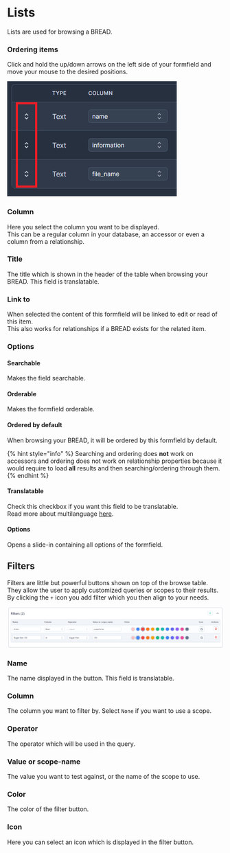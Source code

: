 # Lists

Lists are used for browsing a BREAD.

### Ordering items

Click and hold the up/down arrows on the left side of your formfield and move your mouse to the desired positions.

![Order items in a list](../.gitbook/assets/bread-builder/list-order.png) 

### Column

Here you select the column you want to be displayed.  
This can be a regular column in your database, an accessor or even a column from a relationship.

### Title

The title which is shown in the header of the table when browsing your BREAD. This field is translatable.

### Link to

When selected the content of this formfield will be linked to edit or read of this item.  
This also works for relationships if a BREAD exists for the related item.

### Options

#### Searchable

Makes the field searchable.

#### Orderable

Makes the formfield orderable.

#### Ordered by default

When browsing your BREAD, it will be ordered by this formfield by default.

{% hint style="info" %}
Searching and ordering does **not** work on accessors and ordering does not work on relationship properties because it would require to load **all** results and then searching/ordering through them.
{% endhint %}

#### Translatable

Check this checkbox if you want this field to be translatable.  
Read more about multilanguage [here](multilanguage.md).

#### Options

Opens a slide-in containing all options of the formfield.

## Filters

Filters are little but powerful buttons shown on top of the browse table.
They allow the user to apply customized queries or scopes to their results.    
By clicking the `+` icon you add filter which you then align to your needs.

![Filters in a list](../.gitbook/assets/bread-builder/filters.png) 

### Name

The name displayed in the button. This field is translatable.

### Column

The column you want to filter by. Select `None` if you want to use a scope.

### Operator

The operator which will be used in the query.

### Value or scope-name

The value you want to test against, or the name of the scope to use.

### Color

The color of the filter button.

### Icon

Here you can select an icon which is displayed in the filter button.